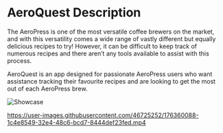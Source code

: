 # AeroQuest Description

The AeroPress is one of the most versatile coffee brewers on the market, and with this versatility comes a wide range of vastly different but equally delicious recipes to try! However, it can be difficult to keep track of numerous recipes and there aren’t any tools available to assist with this process. 

AeroQuest is an app designed for passionate AeroPress users who want assistance tracking their favourite recipes and are looking to get the most out of each AeroPress brew. 

![Showcase](https://user-images.githubusercontent.com/46725252/174496711-d2c041b9-e487-432d-8cbe-87be0e6c84e2.png)


https://user-images.githubusercontent.com/46725252/176360088-1c4e8549-32e4-48c6-bcd7-8444def23fed.mp4



